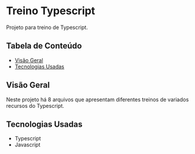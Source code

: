 # Treino Typescript

Projeto para treino de Typescript.

## Tabela de Conteúdo

- [Visão Geral](#vis%C3%A3o-geral)
- [Tecnologias Usadas](#tecnologias-usadas)

## Visão Geral

Neste projeto há 8 arquivos que apresentam diferentes treinos de variados recursos do Typescript.

## Tecnologias Usadas

- Typescript
- Javascript
